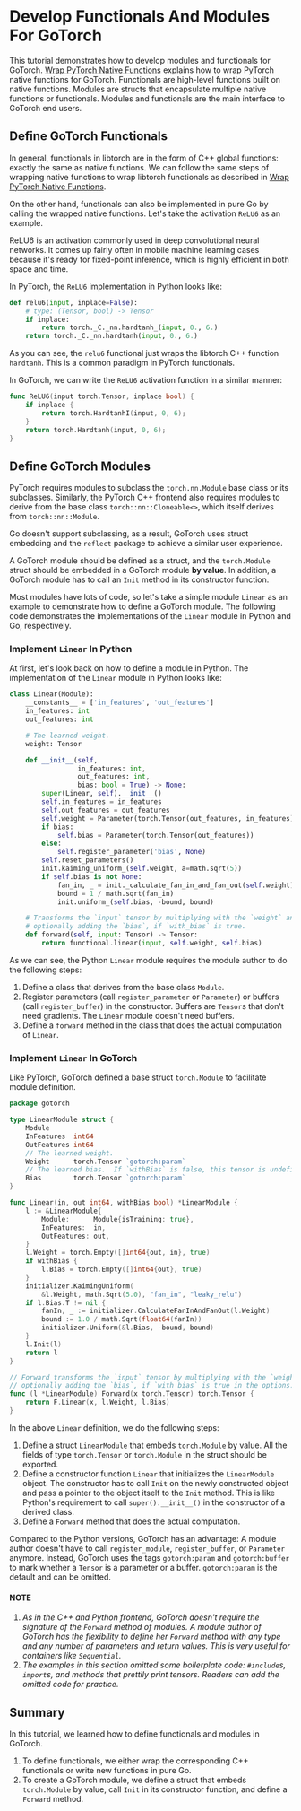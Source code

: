 # Develop Functionals And Modules For GoTorch

This tutorial demonstrates how to develop modules and functionals for GoTorch.
[Wrap PyTorch Native Functions](wrap_native_functions.md) explains how to wrap
PyTorch native functions for GoTorch.  Functionals are high-level functions
built on native functions.  Modules are structs that encapsulate multiple native
functions or functionals.  Modules and functionals are the main interface to 
GoTorch end users.

## Define GoTorch Functionals

In general, functionals in libtorch are in the form of C++ global functions:
exactly the same as native functions.  We can follow the same steps of wrapping
native functions to wrap libtorch functionals as described in
[Wrap PyTorch Native Functions](wrap_native_functions.md).

On the other hand, functionals can also be implemented in pure Go by calling the
wrapped native functions. Let's take the activation `ReLU6` as an example.

ReLU6 is an activation commonly used in deep convolutional neural networks. It
comes up fairly often in mobile machine learning cases because it's ready for
fixed-point inference, which is highly efficient in both space and time.

In PyTorch, the `ReLU6` implementation in Python looks like:

```Python
def relu6(input, inplace=False):
    # type: (Tensor, bool) -> Tensor
    if inplace:
        return torch._C._nn.hardtanh_(input, 0., 6.)
    return torch._C._nn.hardtanh(input, 0., 6.)

```

As you can see, the `relu6` functional just wraps the libtorch C++ function
`hardtanh`.  This is a common paradigm in PyTorch functionals.

In GoTorch, we can write the `ReLU6` activation function in a similar manner:

```go
func ReLU6(input torch.Tensor, inplace bool) {
    if inplace {
        return torch.HardtanhI(input, 0, 6);
    }
    return torch.Hardtanh(input, 0, 6);
}
```

## Define GoTorch Modules

PyTorch requires modules to subclass the `torch.nn.Module` base class or its
subclasses.  Similarly, the PyTorch C++ frontend also requires modules to derive
from the base class `torch::nn::Cloneable<>`, which itself derives from
`torch::nn::Module`.

Go doesn't support subclassing, as a result, GoTorch uses struct embedding and
the `reflect` package to achieve a similar user experience.

A GoTorch module should be defined as a struct, and the `torch.Module` struct
should be embedded in a GoTorch module **by value**.  In addition, a GoTorch
module has to call an `Init` method in its constructor function.

Most modules have lots of code, so let's take a simple module `Linear` as an
example to demonstrate how to define a GoTorch module.  The following code
demonstrates the implementations of the `Linear` module in Python and Go,
respectively.

### Implement `Linear` In Python

At first, let's look back on how to define a module in Python.  The
implementation of the `Linear` module in Python looks like:

```python
class Linear(Module):
    __constants__ = ['in_features', 'out_features']
    in_features: int
    out_features: int

    # The learned weight.
    weight: Tensor

    def __init__(self,
                 in_features: int,
                 out_features: int,
                 bias: bool = True) -> None:
        super(Linear, self).__init__()
        self.in_features = in_features
        self.out_features = out_features
        self.weight = Parameter(torch.Tensor(out_features, in_features))
        if bias:
            self.bias = Parameter(torch.Tensor(out_features))
        else:
            self.register_parameter('bias', None)
        self.reset_parameters()
        init.kaiming_uniform_(self.weight, a=math.sqrt(5))
        if self.bias is not None:
            fan_in, _ = init._calculate_fan_in_and_fan_out(self.weight)
            bound = 1 / math.sqrt(fan_in)
            init.uniform_(self.bias, -bound, bound)

    # Transforms the `input` tensor by multiplying with the `weight` and
    # optionally adding the `bias`, if `with_bias` is true.
    def forward(self, input: Tensor) -> Tensor:
        return functional.linear(input, self.weight, self.bias)
```

As we can see, the Python `Linear` module requires the module author to do the
following steps:

1. Define a class that derives from the base class `Module`.
1. Register parameters (call `register_parameter` or `Parameter`) or buffers
   (call `register_buffer`) in the constructor. Buffers are `Tensor`s that don't
   need gradients.  The `Linear` module doesn't need buffers.
1. Define a `forward` method in the class that does the actual computation of
   `Linear`.

### Implement `Linear` In GoTorch

Like PyTorch, GoTorch defined a base struct `torch.Module` to facilitate module
definition.

```go
package gotorch

type LinearModule struct {
    Module
    InFeatures  int64
    OutFeatures int64
    // The learned weight.
    Weight      torch.Tensor `gotorch:param`
    // The learned bias.  If `withBias` is false, this tensor is undefined.
    Bias        torch.Tensor `gotorch:param`
}

func Linear(in, out int64, withBias bool) *LinearModule {
    l := &LinearModule{
        Module:      Module{isTraining: true},
        InFeatures:  in,
        OutFeatures: out,
    }
    l.Weight = torch.Empty([]int64{out, in}, true)
    if withBias {
        l.Bias = torch.Empty([]int64{out}, true)
    }
    initializer.KaimingUniform(
        &l.Weight, math.Sqrt(5.0), "fan_in", "leaky_relu")
    if l.Bias.T != nil {
        fanIn, _ := initializer.CalculateFanInAndFanOut(l.Weight)
        bound := 1.0 / math.Sqrt(float64(fanIn))
        initializer.Uniform(&l.Bias, -bound, bound)
    }
    l.Init(l)
    return l
}

// Forward transforms the `input` tensor by multiplying with the `weight` and
// optionally adding the `bias`, if `with_bias` is true in the options.
func (l *LinearModule) Forward(x torch.Tensor) torch.Tensor {
    return F.Linear(x, l.Weight, l.Bias)
}
```

In the above `Linear` definition, we do the following steps:

1. Define a struct `LinearModule` that embeds `torch.Module` by value.  All the
   fields of type `torch.Tensor` or `torch.Module` in the struct should be
   exported.
1. Define a constructor function `Linear` that initializes the `LinearModule`
   object.  The constructor has to call `Init` on the newly constructed object
   and pass a pointer to the object itself to the `Init` method. This is
   like Python's requirement to call `super().__init__()` in the constructor of
   a derived class.
1. Define a `Forward` method that does the actual computation.

Compared to the Python versions, GoTorch has an advantage: A module author
doesn't have to call `register_module`, `register_buffer`, or `Parameter`
anymore. Instead, GoTorch uses the tags `gotorch:param` and `gotorch:buffer` to
mark whether a `Tensor` is a parameter or a buffer.  `gotorch:param` is the
default and can be omitted.

#### NOTE

1. *As in the C++ and Python frontend, GoTorch doesn't require the signature of
   the `Forward` method of modules. A module author of GoTorch has the
   flexibility to define her `Forward` method with any type and any number of
   parameters and return values. This is very useful for containers like
   `Sequential`.*
1. *The examples in this section omitted some boilerplate code: `#include`s,
   `import`s, and methods that prettily print tensors.  Readers can add the
   omitted code for practice.*

## Summary

In this tutorial, we learned how to define functionals and modules in GoTorch.

1. To define functionals, we either wrap the corresponding C++ functionals or
   write new functions in pure Go.
1. To create a GoTorch module, we define a struct that embeds `torch.Module` by
   value, call `Init` in its constructor function, and define a `Forward`
   method.
